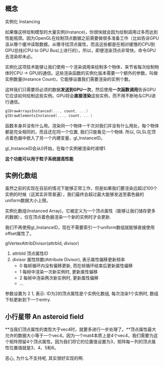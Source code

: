 ## 概念

实例化 Instancing

如果像这样绘制模型的大量实例(Instance)，你很快就会因为绘制调用过多而达到性能瓶颈。因为OpenGL在绘制顶点数据之前需要做很多准备工作（比如告诉GPU该从哪个缓冲读取数据，从哪寻找顶点属性，而且这些都是在相对缓慢的CPU到GPU总线(CPU to GPU Bus)上进行的）。所以，即便渲染顶点非常快，命令GPU去渲染却未必。

实例化这项技术能够让我们使用一个渲染调用来绘制多个物体，来节省每次绘制物体时CPU -> GPU的通信。这些渲染函数的实例化版本需要一个额外的参数，叫做实例数量(Instance Count)，它能够设置我们需要渲染的实例个数。

这样我们只需要将必须的数据**发送到GPU一次**，然后使用**一次函数调用**告诉GPU它应该如何绘制这些实例。GPU将会**直接渲染**这些实例，而不用不断地与CPU进行通信。

```c
glDrawArraysInstanced(..., count, ...)
glDrawElementsInstanced(..., count, ...)
```

函数本身并没有什么用。渲染同一个物体一千次对我们并没有什么用处，每个物体都是完全相同的，而且还在同一个位置, 我们只能看见一个物体. 所以, GLSL在顶点着色器中嵌入了另一个内建变量，gl_InstanceID。

gl_InstanceID会从0开始，在每个实例被渲染时递增1. 

**这个功能可以用于粒子系统提高性能**

## 实例化数组 

虽然之前的实现在目前的情况下能够正常工作，但是如果我们要渲染远超过100个实例的时候（这其实非常普遍），我们最终会超过最大能够发送至着色器的uniform数据大小上限。

实例化数组(Instanced Array)，它被定义为一个顶点属性（能够让我们储存更多的数据），仅在顶点着色器渲染一个新的实例时才会更新.

我们不再使用gl_InstanceID，现在不需要索引一个uniform数组就能够直接使用offset属性了。

glVertexAttribDivisor(attrbId, divisor)

1. attrbId 顶点属性ID
2. divisor 属性除数(Attribute Divisor), 表示属性偏移更新频率
   - 0 每帧循环内没有偏移更新, 而在帧循环结束后更新属性偏移
   - 1 每帧中渲染一次新实例时, 更新属性偏移
   - 2 每帧中渲染两次新实例时, 更新属性偏移
   - ...

参数设置为 2 1, 表示: ID为2的顶点属性是个实例化数组, 每次渲染1个实例时, 数组下标更新到下一个entry.

## 小行星带 An asteroid field

**当我们顶点属性的类型大于vec4时，就要多进行一步处理了。**顶点属性最大允许的数据大小等于一个vec4。因为一个mat4本质上是4个vec4，我们需要为这个矩阵预留4个顶点属性。因为我们将它的位置值设置为3，矩阵每一列的顶点属性位置值就是3、4、5和6。

恶心, 为什么不支持呢, 其实很好实现的啊.

